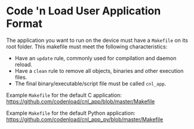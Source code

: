 # Code 'n Load User Application Format

The application you want to run on the device must have a `Makefile` on its root folder. This makefile must meet the following characteristics:

- Have an `update` rule, commonly used for compilation and daemon reload.
- Have a `clean` rule to remove all objects, binaries and other execution files.
- The final binary/executable/script file must be called `cnl_app`.

Example `Makefile` for the default C application: https://github.com/codenload/cnl_app/blob/master/Makefile

Example `Makefile` for the default Python application: https://github.com/codenload/cnl_app_py/blob/master/Makefile
